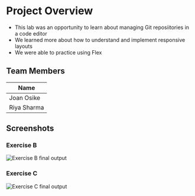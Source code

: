 # Project Overview
* This lab was an opportunity to learn about managing Git reposiitories in a code editor
* We learned more about how to understand and implement responsive layouts
* We were able to practice using Flex

## Team Members
| Name            |
| --------        |
| Joan Osike      |
| Riya Sharma     |

## Screenshots
### Exercise B
![Exercise B final output](https://github.com/riyasharma18/Lab4/blob/main/ExerciseB.gif)
### Exercise C
![Exercise C final output](https://github.com/riyasharma18/Lab4/blob/main/ExerciseC.gif)